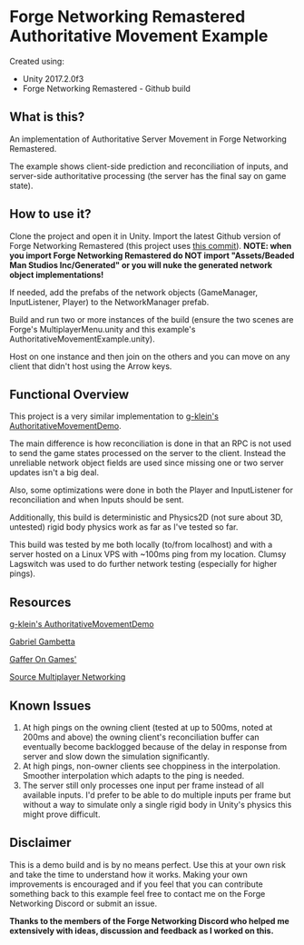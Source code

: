 # Forge Networking Remastered Authoritative Movement Example

Created using:

- Unity 2017.2.0f3
- Forge Networking Remastered - Github build

## What is this?

An implementation of Authoritative Server Movement in Forge Networking Remastered.

The example shows client-side prediction and reconciliation of inputs, and server-side authoritative processing (the server has the final say on game state).

## How to use it?

Clone the project and open it in Unity. Import the latest Github version of Forge Networking Remastered (this project uses [this commit](https://github.com/BeardedManStudios/ForgeNetworkingRemastered/commit/9fe861ec6f29751d74a15add1679c6a343e22e89)). **NOTE: when you import Forge Networking Remastered do NOT import "Assets/Beaded Man Studios Inc/Generated" or you will nuke the generated network object implementations!**

If needed, add the prefabs of the network objects (GameManager, InputListener, Player) to the NetworkManager prefab.

Build and run two or more instances of the build (ensure the two scenes are Forge's MultiplayerMenu.unity and this example's AuthoritativeMovementExample.unity).

Host on one instance and then join on the others and you can move on any client that didn't host using the Arrow keys.

## Functional Overview

This project is a very similar implementation to [g-klein's AuthoritativeMovementDemo](https://github.com/g-klein/ForgeAuthoritativeMovementDemo).

The main difference is how reconciliation is done in that an RPC is not used to send the game states processed on the server to the client. Instead the unreliable network object fields are used since missing one or two server updates isn't a big deal.

Also, some optimizations were done in both the Player and InputListener for reconciliation and when Inputs should be sent.

Additionally, this build is deterministic and Physics2D (not sure about 3D, untested) rigid body physics work as far as I've tested so far.

This build was tested by me both locally (to/from localhost) and with a server hosted on a Linux VPS with ~100ms ping from my location. Clumsy Lagswitch was used to do further network testing (especially for higher pings).

## Resources

[g-klein's AuthoritativeMovementDemo](https://github.com/g-klein/ForgeAuthoritativeMovementDemo)

[Gabriel Gambetta](http://www.gabrielgambetta.com/client-server-game-architecture.html)

[Gaffer On Games'](https://gafferongames.com/)

[Source Multiplayer Networking](https://developer.valvesoftware.com/wiki/Source_Multiplayer_Networking)

## Known Issues

1. At high pings on the owning client (tested at up to 500ms, noted at 200ms and above) the owning client's reconciliation buffer can eventually become backlogged because of the delay in response from server and slow down the simulation significantly.
2. At high pings, non-owner clients see choppiness in the interpolation. Smoother interpolation which adapts to the ping is needed.
3. The server still only processes one input per frame instead of all available inputs. I'd prefer to be able to do multiple inputs per frame but without a way to simulate only a single rigid body in Unity's physics this might prove difficult.

## Disclaimer

This is a demo build and is by no means perfect. Use this at your own risk and take the time to understand how it works. Making your own improvements is encouraged and if you feel that you can contribute something back to this example feel free to contact me on the Forge Networking Discord or submit an issue.

**Thanks to the members of the Forge Networking Discord who helped me extensively with ideas, discussion and feedback as I worked on this.**
